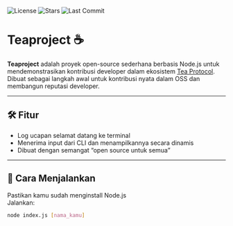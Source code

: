 ![License](https://img.shields.io/badge/License-MIT-blue.svg)
![Stars](https://img.shields.io/github/stars/doctorphone99/teaproject?style=social)
![Last Commit](https://img.shields.io/github/last-commit/doctorphone99/teaproject)

# Teaproject ☕️

**Teaproject** adalah proyek open-source sederhana berbasis Node.js untuk mendemonstrasikan kontribusi developer dalam ekosistem [Tea Protocol](https://tea.xyz).  
Dibuat sebagai langkah awal untuk kontribusi nyata dalam OSS dan membangun reputasi developer.

---

## 🛠️ Fitur

- Log ucapan selamat datang ke terminal
- Menerima input dari CLI dan menampilkannya secara dinamis
- Dibuat dengan semangat “open source untuk semua”

---

## 🚀 Cara Menjalankan

Pastikan kamu sudah menginstall Node.js  
Jalankan:

```bash
node index.js [nama_kamu]

